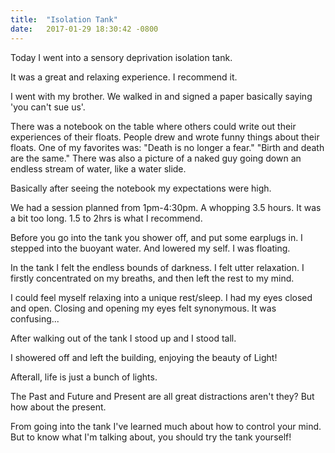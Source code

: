 ```yaml
---
title:  "Isolation Tank"
date:   2017-01-29 18:30:42 -0800
---
```


Today I went into a sensory deprivation isolation tank.

It was a great and relaxing experience. I recommend it.

I went with my brother. We walked in and signed a paper basically saying 'you can't sue us'.

There was a notebook on the table where others could write out their experiences of their floats.
People drew and wrote funny things about their floats. One of my favorites was:
"Death is no longer a fear."
"Birth and death are the same."
There was also a picture of a naked guy going down an endless stream of water, like a water slide.

Basically after seeing the notebook my expectations were high.

We had a session planned from 1pm-4:30pm. A whopping 3.5 hours.
It was a bit too long. 1.5 to 2hrs is what I recommend.

Before you go into the tank you shower off, and put some earplugs in.
I stepped into the buoyant water. And lowered my self.
I was floating.

In the tank I felt the endless bounds of darkness.
I felt utter relaxation.
I firstly concentrated on my breaths, and then left the rest to my mind.

I could feel myself relaxing into a unique rest/sleep.
I had my eyes closed and open.
Closing and opening my eyes felt synonymous.
It was confusing...

After walking out of the tank I stood up and I stood tall.

I showered off and left the building, enjoying the beauty of Light!

Afterall, life is just a bunch of lights.

The Past and Future and Present are all great distractions aren't they?
But how about the present.

From going into the tank I've learned much about how to control your mind.
But to know what I'm talking about, you should try the tank yourself!
